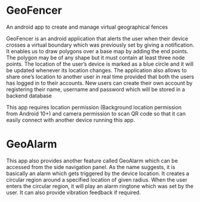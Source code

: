 # GeoFencer
An android app to create and manage virtual geographical fences

GeoFencer is an android application that alerts the user when their device crosses a virtual boundary which was previously set by giving a notification. 
It enables us to draw polygons over a base map by adding the end points. 
The polygon may be of any shape but it must contain at least three node points. 
The location of the user’s device is marked as a blue circle and it will be updated whenever its location changes. 
The application also allows to share one’s location to another user in real time provided that both the users has logged in to their accounts. 
New users can create their own account by registering their name, username and password which will be stored in a backend database

This app requires location permission (Background location permission from Android 10+) and camera permission to scan QR code so that it can easily connect with another device running this app.

# GeoAlarm
This app also provides another feature called GeoAlarm which can be accessed from the side navigation panel. As the name suggests, it is basically an alarm which gets triggered by the device location. It creates a circular region around a specified location of given radius. When the user enters the circular region, it will play an alarm ringtone which was set by the user. It can also provide vibration feedback if required.